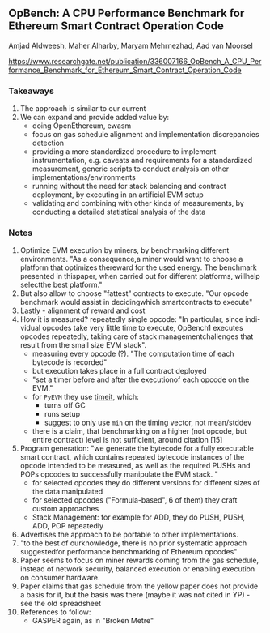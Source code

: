 ## OpBench: A CPU Performance Benchmark for Ethereum Smart Contract Operation Code

Amjad Aldweesh, Maher Alharby, Maryam Mehrnezhad, Aad van Moorsel

https://www.researchgate.net/publication/336007166_OpBench_A_CPU_Performance_Benchmark_for_Ethereum_Smart_Contract_Operation_Code

### Takeaways

1. The approach is similar to our current
2. We can expand and provide added value by:
    - doing OpenEthereum, ewasm
    - focus on gas schedule alignment and implementation discrepancies detection
    - providing a more standardized procedure to implement instrumentation, e.g. caveats and requirements for a standardized measurement, generic scripts to conduct analysis on other implementations/environments
    - running without the need for stack balancing and contract deployment, by executing in an artificial EVM setup
    - validating and combining with other kinds of measurements, by conducting a detailed statistical analysis of the data

### Notes

1. Optimize EVM execution by miners, by benchmarking different environments. "As  a  consequence,a  miner  would  want  to  choose  a  platform  that  optimizes  thereward for the used energy. The benchmark presented in thispaper, when carried out for different platforms, willhelp selectthe best platform."
2. But also allow to choose "fattest" contracts to execute. "Our opcode benchmark would assist in decidingwhich smartcontracts  to  execute"
3. Lastly - alignment of reward and cost
4. How it is measured? repeatedly single opcode: "In  particular,  since  indi-vidual  opcodes  take  very  little  time  to  execute,  OpBench1
executes opcodes repeatedly, taking care of stack managementchallenges  that  result  from  the  small  size  EVM stack".
    - measuring every opcode (?). "The computation time of each bytecode is recorded"
    - but execution takes place in a full contract deployed
    - "set a timer before and after the executionof each opcode on the EVM."
    - for `PyEVM` they use [timeit](https://docs.python.org/3/library/timeit.html), which:
        - turns off GC
        - runs setup
        - suggest to only use `min` on the timing vector, not mean/stddev
    - there is a claim, that benchmarking on a higher (not opcode, but entire contract) level is not sufficient, around citation [15]
5. Program generation: "we  generate  the bytecode for a fully executable smart contract, which contains repeated bytecode instances of the opcode intended to be measured,  as  well  as  the  required PUSHs and POPs opcodes  to successfully manipulate the EVM stack. "
    - for selected opcodes they do different versions for different sizes of the data manipulated
    - for selected opcodes ("Formula-based", 6 of them) they craft custom approaches
    - Stack Management: for example for ADD, they do PUSH, PUSH, ADD, POP repeatedly
6. Advertises the approach to be portable to other implementations.
7. "to  the  best  of  ourknowledge,  there  is  no  prior  systematic  approach  suggestedfor performance benchmarking of Ethereum opcodes"
8. Paper seems to focus on miner rewards coming from the gas schedule, instead of network security, balanced execution or enabling execution on consumer hardware.
9. Paper claims that gas schedule from the yellow paper does not provide a basis for it, but the basis was there (maybe it was not cited in YP) - see the old spreadsheet
10. References to follow:
    - GASPER again, as in "Broken Metre"
